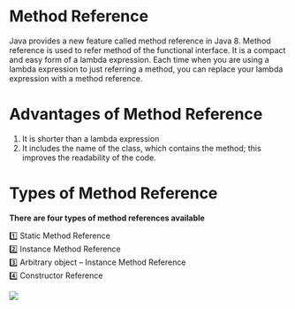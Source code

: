 # Method Reference

Java provides a new feature called method reference in Java 8. Method reference is used to refer method of the functional interface. It is a compact and easy form of a lambda expression. Each time when you are using a lambda expression to just referring a method, you can replace your lambda expression with a method reference.

# Advantages of Method Reference

1. It is shorter than a lambda expression
2. It includes the name of the class, which contains the method; this improves the readability of the code.

# Types of Method Reference
**There are four types of method references available**

1️⃣ Static Method Reference\
2️⃣ Instance Method Reference\
3️⃣ Arbitrary object – Instance Method Reference\
4️⃣ Constructor Reference


<img src="https://www.javainterviewpoint.com/wp-content/uploads/2020/06/Types-of-Method-Reference.png" />
